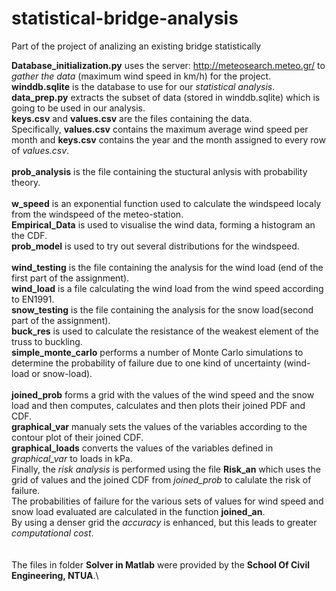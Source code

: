 # statistical-bridge-analysis
Part of the project of analizing an existing bridge statistically

  **Database_initialization.py** uses the server: http://meteosearch.meteo.gr/ to *gather the data* (maximum wind speed in km/h) for the 			project.\
  **winddb.sqlite** is the database to use for our *statistical analysis*.\
  **data_prep.py** extracts the subset of data (stored in winddb.sqlite) which is going to be used in our analysis.\
  **keys.csv** and **values.csv** are the files containing the data.\
  Specifically, **values.csv** contains the maximum average wind speed per month and **keys.csv** contains the year and the month assigned to every row of *values.csv*.\
  \
  **prob_analysis** is the file containing the stuctural anlysis with probability theory.\
  \
  **w_speed** is an exponential function used to calculate the windspeed localy from the windspeed of the meteo-station.\
  **Empirical_Data** is used to visualise the wind data, forming a histogram an the CDF.\
  **prob_model** is used to try out several distributions for the windspeed.\
  \
  **wind_testing** is the file containing the analysis for the wind load (end of the first part of the assignment).\
  **wind_load** is a file calculating the wind load from the wind speed according to EN1991.\
  **snow_testing** is the file containing the analysis for the snow load(second part of the assignment).\
  **buck_res** is used to calculate the resistance of the weakest element of the truss to buckling.\
  **simple_monte_carlo** performs a number of Monte Carlo simulations to determine the probability of failure due to one kind of uncertainty (wind-load or snow-load).\
  \
  **joined_prob** forms a grid with the values of the wind speed and the snow load and then computes, calculates and then plots their joined PDF and CDF.\
  **graphical_var** manualy sets the values of the variables according to the contour plot of their joined CDF.\
  **graphical_loads** converts the values of the variables defined in *graphical_var* to loads in kPa.\
  Finally, the *risk analysis* is performed using the file **Risk_an** which uses the grid of values and the joined CDF from *joined_prob* to calulate the risk of failure.\
  The probabilities of failure for the various sets of values for wind speed and snow load evaluated are calculated in the function **joined_an**.\
  By using a denser grid the *accuracy* is enhanced, but this leads to greater *computational cost*.\
  \
  \
The files in folder **Solver in Matlab** were provided by the **School Of Civil Engineering, NTUA**.\
